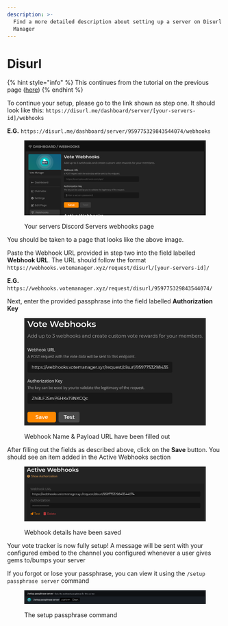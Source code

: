 ```yaml
---
description: >-
  Find a more detailed description about setting up a server on Disurl with Vote
  Manager
---
```


# Disurl

{% hint style="info" %}
This continues from the tutorial on the previous page ([here](./))
{% endhint %}

To continue your setup, please go to the link shown as step one. It should look like this: `https://disurl.me/dashboard/server/[your-servers-id]/webhooks`

**E.G.** `https://disurl.me/dashboard/server/959775329843544074/webhooks`

<figure><img src="../../.gitbook/assets/disurl-1.png" alt=""><figcaption><p>Your servers Discord Servers webhooks page </p></figcaption></figure>

You should be taken to a page that looks like the above image.&#x20;

Paste the Webhook URL provided in step two into the field labelled **Webhook URL**. The URL should follow the format `https://webhooks.votemanager.xyz/request/disurl/[your-servers-id]/`

**E.G.** `https://webhooks.votemanager.xyz/request/disurl/959775329843544074/`

Next, enter the provided passphrase into the field labelled **Authorization Key**

<figure><img src="../../.gitbook/assets/disurl-2.png" alt=""><figcaption><p>Webhook Name &#x26; Payload URL have been filled out</p></figcaption></figure>

After filling out the fields as described above, click on the **Save** button. You should see an item added in the Active Webhooks section

<figure><img src="../../.gitbook/assets/disurl-3.png" alt=""><figcaption><p>Webhook details have been saved</p></figcaption></figure>

Your vote tracker is now fully setup! A message will be sent with your configured embed to the channel you configured whenever a user gives gems to/bumps your server

If you forgot or lose your passphrase, you can view it using the `/setup passphrase server` command

<figure><img src="../../.gitbook/assets/disurl-4.png" alt=""><figcaption><p>The setup passphrase command</p></figcaption></figure>

